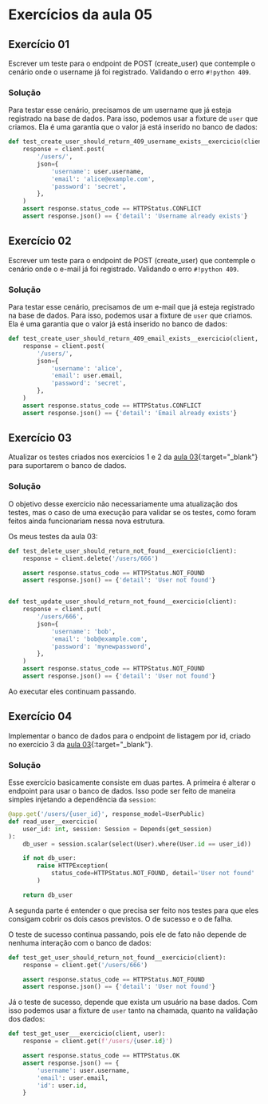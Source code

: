 # Exercícios da aula 05

## Exercício 01
Escrever um teste para o endpoint de POST (create_user) que contemple o cenário onde o username já foi registrado. Validando o erro `#!python 409`.

### Solução

Para testar esse cenário, precisamos de um username que já esteja registrado na base de dados. Para isso, podemos usar a fixture de `user` que criamos. Ela é uma garantia que o valor já está inserido no banco de dados:

```py title="/tests/test_app.py" hl_lines="1 5"
def test_create_user_should_return_409_username_exists__exercicio(client, user):
    response = client.post(
        '/users/',
        json={
            'username': user.username,
            'email': 'alice@example.com',
            'password': 'secret',
        },
    )
    assert response.status_code == HTTPStatus.CONFLICT
    assert response.json() == {'detail': 'Username already exists'}
```

## Exercício 02
Escrever um teste para o endpoint de POST (create_user) que contemple o cenário onde o e-mail já foi registrado. Validando o erro `#!python 409`.

### Solução

Para testar esse cenário, precisamos de um e-mail que já esteja registrado na base de dados. Para isso, podemos usar a fixture de `user` que criamos. Ela é uma garantia que o valor já está inserido no banco de dados:

```py title="/tests/test_app.py" hl_lines="1 5"
def test_create_user_should_return_409_email_exists__exercicio(client, user):
    response = client.post(
        '/users/',
        json={
            'username': 'alice',
            'email': user.email,
            'password': 'secret',
        },
    )
    assert response.status_code == HTTPStatus.CONFLICT
    assert response.json() == {'detail': 'Email already exists'}
```

## Exercício 03

Atualizar os testes criados nos exercícios 1 e 2 da [aula 03](../03.md/#exercicios){:target="_blank"} para suportarem o banco de dados.

### Solução

O objetivo desse exercício não necessariamente uma atualização dos testes, mas o caso de uma execução para validar se os testes, como foram feitos ainda funcionariam nessa nova estrutura.

Os meus testes da aula 03:

```python
def test_delete_user_should_return_not_found__exercicio(client):
    response = client.delete('/users/666')

    assert response.status_code == HTTPStatus.NOT_FOUND
    assert response.json() == {'detail': 'User not found'}


def test_update_user_should_return_not_found__exercicio(client):
    response = client.put(
        '/users/666',
        json={
            'username': 'bob',
            'email': 'bob@example.com',
            'password': 'mynewpassword',
        },
    )
    assert response.status_code == HTTPStatus.NOT_FOUND
    assert response.json() == {'detail': 'User not found'}
```

Ao executar eles continuam passando.

## Exercício 04

Implementar o banco de dados para o endpoint de listagem por id, criado no exercício 3 da [aula 03](../03.md/#exercicios){:target="_blank"}.


### Solução

Esse exercício basicamente consiste em duas partes. A primeira é alterar o endpoint para usar o banco de dados. Isso pode ser feito de maneira simples injetando a dependência da `session`:

```python
@app.get('/users/{user_id}', response_model=UserPublic)
def read_user__exercicio(
    user_id: int, session: Session = Depends(get_session)
):
    db_user = session.scalar(select(User).where(User.id == user_id))

    if not db_user:
        raise HTTPException(
            status_code=HTTPStatus.NOT_FOUND, detail='User not found'
        )

    return db_user
```

A segunda parte é entender o que precisa ser feito nos testes para que eles consigam cobrir os dois casos previstos. O de sucesso e o de falha.

O teste de sucesso continua passando, pois ele de fato não depende de nenhuma interação com o banco de dados:
```python
def test_get_user_should_return_not_found__exercicio(client):
    response = client.get('/users/666')

    assert response.status_code == HTTPStatus.NOT_FOUND
    assert response.json() == {'detail': 'User not found'}
```

Já o teste de sucesso, depende que exista um usuário na base dados. Com isso podemos usar a fixture de `user` tanto na chamada, quanto na validação dos dados:

```python
def test_get_user___exercicio(client, user):
    response = client.get(f'/users/{user.id}')

    assert response.status_code == HTTPStatus.OK
    assert response.json() == {
        'username': user.username,
        'email': user.email,
        'id': user.id,
    }
```
